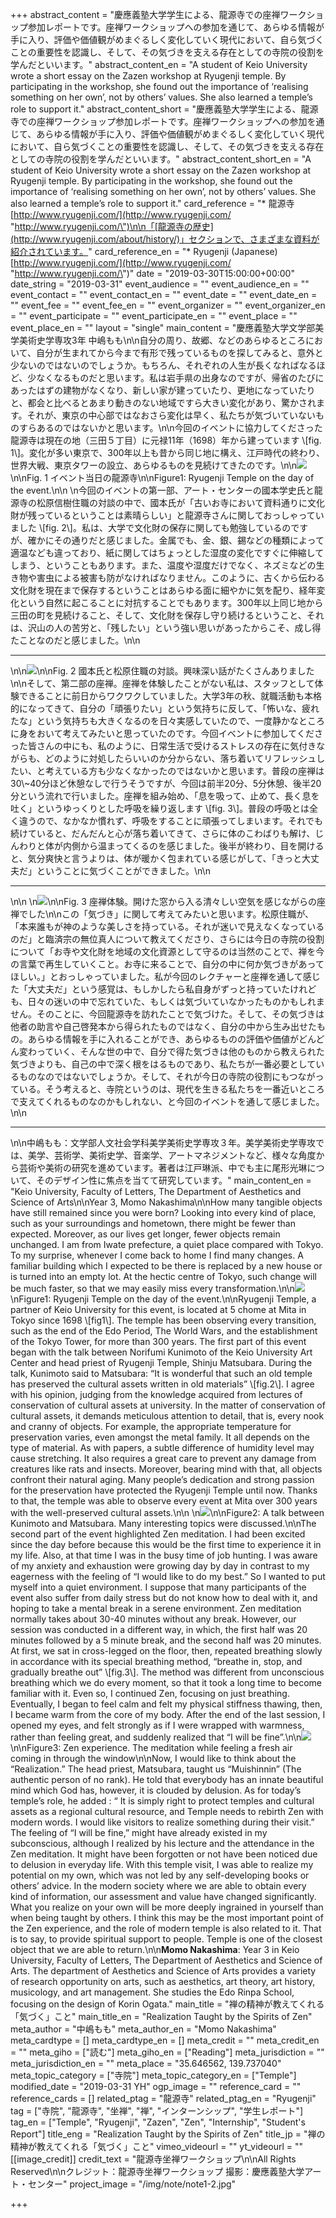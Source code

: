 +++
abstract_content = "慶應義塾大学学生による、龍源寺での座禅ワークショップ参加レポートです。座禅ワークショップへの参加を通じて、あらゆる情報が手に入り、評価や価値観がめまぐるしく変化していく現代において、自ら気づくことの重要性を認識し、そして、その気づきを支える存在としての寺院の役割を学んだといいます。"
abstract_content_en = "A student of Keio University wrote a short essay on the Zazen workshop at Ryugenji temple. By participating in the workshop, she found out the importance of ‘realising something on her own’, not by others’ values. She also learned a temple’s role to support it."
abstract_content_short = "慶應義塾大学学生による、龍源寺での座禅ワークショップ参加レポートです。座禅ワークショップへの参加を通じて、あらゆる情報が手に入り、評価や価値観がめまぐるしく変化していく現代において、自ら気づくことの重要性を認識し、そして、その気づきを支える存在としての寺院の役割を学んだといいます。"
abstract_content_short_en = "A student of Keio University wrote a short essay on the Zazen workshop at Ryugenji temple. By participating in the workshop, she found out the importance of ‘realising something on her own’, not by others’ values. She also learned a temple’s role to support it."
card_reference = "* 龍源寺 [http://www.ryugenji.com/](http://www.ryugenji.com/ \"http://www.ryugenji.com/\")\n\n「[龍源寺の歴史](http://www.ryugenji.com/about/history/)」セクションで、さまざまな資料が紹介されています。"
card_reference_en = "* Ryugenji (Japanese) [http://www.ryugenji.com/](http://www.ryugenji.com/ \"http://www.ryugenji.com/\")"
date = "2019-03-30T15:00:00+00:00"
date_string = "2019-03-31"
event_audience = ""
event_audience_en = ""
event_contact = ""
event_contact_en = ""
event_date = ""
event_date_en = ""
event_fee = ""
event_fee_en = ""
event_organizer = ""
event_organizer_en = ""
event_participate = ""
event_participate_en = ""
event_place = ""
event_place_en = ""
layout = "single"
main_content = "慶應義塾大学文学部美学美術史学専攻3年 中嶋もも\n\n自分の周り、故郷、などのあらゆるところにおいて、自分が生まれてから今まで有形で残っているものを探してみると、意外と少ないのではないのでしょうか。もちろん、それぞれの人生が長くなればなるほど、少なくなるものだと思います。私は岩手県の出身なのですが、帰省のたびにあったはずの建物がなくなり、新しい家が建っていたり、更地になっていたりと、都会と比べるとあまり動きのない地域ですら大きい変化があり、驚かされます。それが、東京の中心部ではなおさら変化は早く、私たちが気づいていないものすらあるのではないかと思います。\n\n今回のイベントに協力してくださった龍源寺は現在の地（三田５丁目）に元禄11年（1698）年から建っています \\[fig. 1\\]。変化が多い東京で、300年以上も昔から同じ地に構え、江戸時代の終わり、世界大戦、東京タワーの設立、あらゆるものを見続けてきたのです。\n\n![](/img/note/note1-1.jpg)\n\nFig. 1 イベント当日の龍源寺\n\nFigure1: Ryugenji Temple on the day of the event.\n\n  \n今回のイベントの第一部、アート・センターの國本学史氏と龍源寺の松原信樹住職の対談の中で、國本氏が「古いお寺において資料通りに文化財が残っているということは素晴らしい」と龍源寺さんに関しておっしゃっていました \\[fig. 2\\]。私は、大学で文化財の保存に関しても勉強しているのですが、確かにその通りだと感じました。金属でも、金、銀、錫などの種類によって適温なども違っており、紙に関してはちょっとした湿度の変化ですぐに伸縮してしまう、ということもあります。また、温度や湿度だけでなく、ネズミなどの生き物や害虫による被害も防がなければなりません。このように、古くから伝わる文化財を現在まで保存するということはあらゆる面に細やかに気を配り、経年変化という自然に起こることに対抗することでもあります。300年以上同じ地から三田の町を見続けること、そして、文化財を保存し守り続けるということ、それは、沢山の人の苦労と、「残したい」という強い思いがあったからこそ、成し得たことなのだと感じました。\n\n<hr>\n\n![](/img/note/note1-2.jpg)\n\nFig. 2 國本氏と松原住職の対談。興味深い話がたくさんありました\n\nそして、第二部の座禅。座禅を体験したことがない私は、スタッフとして体験できることに前日からワクワクしていました。大学3年の秋、就職活動も本格的になってきて、自分の「頑張りたい」という気持ちに反して、「怖いな、疲れたな」という気持ちも大きくなるのを日々実感していたので、一度静かなところに身をおいて考えてみたいと思っていたのです。今回イベントに参加してくださった皆さんの中にも、私のように、日常生活で受けるストレスの存在に気付きながらも、どのように対処したらいいのか分からない、落ち着いてリフレッシュしたい、と考えている方も少なくなかったのではないかと思います。普段の座禅は30\\~40分ほど休憩なしで行うそうですが、今回は前半20分、5分休憩、後半20分という流れで行いました。座禅を組み始め、「息を吸って、止めて、長く息を吐く」というゆっくりとした呼吸を繰り返します \\[fig. 3\\]。普段の呼吸とは全く違うので、なかなか慣れず、呼吸をすることに頑張ってしまいます。それでも続けていると、だんだんと心が落ち着いてきて、さらに体のこわばりも解け、じんわりと体が内側から温まってくるのを感じました。後半が終わり、目を開けると、気分爽快と言うよりは、体が暖かく包まれている感じがして、「きっと大丈夫だ」ということに気づくことができました。\n\n<hr>\n\n  \n![](/img/note/note1-3.JPG)\n\nFig. 3 座禅体験。開けた窓から入る清々しい空気を感じながらの座禅でした\n\nこの「気づき」に関して考えてみたいと思います。松原住職が、「本来誰もが神のような美しさを持っている。それが迷いで見えなくなっているのだ」と臨済宗の無位真人について教えてくださり、さらには今日の寺院の役割について「お寺や文化財を地域の文化資源として守るのは当然のことで、禅を今の言葉で再生していくこと。お寺に来ることで、自分の中に何か気づきがあってほしい。」とおっしゃっていました。私が今回のレクチャーと座禅を通して感じた「大丈夫だ」という感覚は、もしかしたら私自身がずっと持っていたけれども、日々の迷いの中で忘れていた、もしくは気づいていなかったものかもしれません。そのことに、今回龍源寺を訪れたことで気づけた。そして、その気づきは他者の助言や自己啓発本から得られたものではなく、自分の中から生み出せたもの。あらゆる情報を手に入れることができ、あらゆるものの評価や価値がどんどん変わっていく、そんな世の中で、自分で得た気づきは他のものから教えられた気づきよりも、自己の中で深く根をはるものであり、私たちが一番必要としているものなのではないでしょうか。そして、それが今日の寺院の役割にもつながっている。そう考えると、寺院というのは、現代を生きる私たちを一番近いところで支えてくれるものなのかもしれない、と今回のイベントを通して感じました。\n\n<hr>\n\n中嶋もも：文学部人文社会学科美学美術史学専攻３年。美学美術史学専攻では、美学、芸術学、美術史学、音楽学、アートマネジメントなど、様々な角度から芸術や美術の研究を進めています。著者は江戸琳派、中でも主に尾形光琳について、そのデザイン性に焦点を当てて研究しています。"
main_content_en = "Keio University, Faculty of Letters, The Department of Aesthetics and Science of Arts\n\nYear 3, Momo Nakashima\n\nHow many tangible objects have still remained since you were born? Looking into every kind of place, such as your surroundings and hometown, there might be fewer than expected. Moreover, as our lives get longer, fewer objects remain unchanged. I am from Iwate prefecture, a quiet place compared with Tokyo. To my surprise, whenever I come back to home I find many changes. A familiar building which I expected to be there is replaced by a new house or is turned into an empty lot. At the hectic centre of Tokyo, such change will be much faster, so that we may easily miss every transformation.\n\n![](/img/note/note1-1.jpg)  \nFigure1: Ryugenji Temple on the day of the event.\n\nRyugenji Temple, a partner of Keio University for this event, is located at 5 chome at Mita in Tokyo since 1698 \\[fig1\\]. The temple has been observing every transition, such as the end of the Edo Period, The World Wars, and the establishment of the Tokyo Tower, for more than 300 years. The first part of this event began with the talk between Norifumi Kunimoto of the Keio University Art Center and head priest of Ryugenji Temple, Shinju Matsubara. During the talk, Kunimoto said to Matsubara: “It is wonderful that such an old temple has preserved the cultural assets written in old materials” \\[fig.2\\]. I agree with his opinion, judging from the knowledge acquired from lectures of conservation of cultural assets at university. In the matter of conservation of cultural assets, it demands meticulous attention to detail, that is, every nook and cranny of objects. For example, the appropriate temperature for preservation varies, even amongst the metal family. It all depends on the type of material. As with papers, a subtle difference of humidity level may cause stretching. It also requires a great care to prevent any damage from creatures like rats and insects. Moreover, bearing mind with that, all objects confront their natural aging. Many people’s dedication and strong passion for the preservation have protected the Ryugenji Temple until now. Thanks to that, the temple was able to observe every event at Mita over 300 years with the well-preserved cultural assets.\n\n  \n![](/img/note/note1-2.jpg)\n\nFigure2: A talk between Kunimoto and Matsubara. Many interesting topics were discussed.\n\nThe second part of the event highlighted Zen meditation. I had been excited since the day before because this would be the first time to experience it in my life. Also, at that time I was in the busy time of job hunting. I was aware of my anxiety and exhaustion were growing day by day in contrast to my eagerness with the feeling of “I would like to do my best.” So I wanted to put myself into a quiet environment. I suppose that many participants of the event also suffer from daily stress but do not know how to deal with it, and hoping to take a mental break in a serene environment. Zen meditation normally takes about 30-40 minutes without any break. However, our session was conducted in a different way, in which, the first half was 20 minutes followed by a 5 minute break, and the second half was 20 minutes. At first, we sat in cross-legged on the floor, then, repeated breathing slowly in accordance with its special breathing method, “breathe in, stop, and gradually breathe out” \\[fig.3\\]. The method was different from unconscious breathing which we do every moment, so that it took a long time to become familiar with it. Even so, I continued Zen, focusing on just breathing. Eventually, I began to feel calm and felt my physical stiffness thawing, then, I became warm from the core of my body. After the end of the last session, I opened my eyes, and felt strongly as if I were wrapped with warmness, rather than feeling great, and suddenly realized that “I will be fine”.\n\n![](/img/note/note1-3.JPG)\n\nFigure3: Zen experience. The meditation while feeling a fresh air coming in through the window\n\nNow, I would like to think about the “Realization.” The head priest, Matsubara, taught us “Muishinnin” (The authentic person of no rank). He told that everybody has an innate beautiful mind which God has, however, it is clouded by delusion. As for today’s temple’s role, he added : “ It is simply right to protect temples and cultural assets as a regional cultural resource, and Temple needs to rebirth Zen with modern words. I would like visitors to realize something during their visit.” The feeling of “I will be fine,” might have already existed in my subconscious, although I realized by his lecture and the attendance in the Zen meditation. It might have been forgotten or not have been noticed due to delusion in everyday life. With this temple visit, I was able to realize my potential on my own, which was not led by any self-developing books or others’ advice. In the modern society where we are able to obtain every kind of information, our assessment and value have changed significantly. What you realize on your own will be more deeply ingrained in yourself than when being taught by others. I think this may be the most important point of the Zen experience, and the role of modern temple is also related to it. That is to say, to provide spiritual support to people. Temple is one of the closest object that we are able to return.\n\n**Momo Nakashima**: Year 3 in Keio University, Faculty of Letters, The Department of Aesthetics and Science of Arts. The department of Aesthetics and Science of Arts provides a variety of research opportunity on arts, such as aesthetics, art theory, art history, musicology, and art management. She studies the Edo Rinpa School, focusing on the design of Korin Ogata."
main_title = "禅の精神が教えてくれる「気づく」こと"
main_title_en = "Realization Taught by the Spirits of Zen"
meta_author = "中嶋もも"
meta_author_en = "Momo Nakashima"
meta_cardtype = []
meta_cardtype_en = []
meta_credit = ""
meta_credit_en = ""
meta_giho = ["読む"]
meta_giho_en = ["Reading"]
meta_jurisdiction = ""
meta_jurisdiction_en = ""
meta_place = "35.646562, 139.737040"
meta_topic_category = ["寺院"]
meta_topic_category_en = ["Temple"]
modified_date = "2019-03-31 YH"
ogp_image = ""
reference_card = ""
reference_cards = []
related_ptag = "龍源寺"
related_ptag_en = "Ryugenji"
tag = ["寺院", "龍源寺", "坐禅", "禅", "インターンシップ", "学生レポート"]
tag_en = ["Temple", "Ryugenji", "Zazen", "Zen", "Internship", "Student's Report"]
title_eng = "Realization Taught by the Spirits of Zen"
title_jp = "禅の精神が教えてくれる「気づく」こと"
vimeo_videourl = ""
yt_videourl = ""
[[image_credit]]
credit_text = "龍源寺坐禅ワークショップ\n\nAll Rights Reserved\n\nクレジット：龍源寺坐禅ワークショップ 撮影：慶應義塾大学アート・センター"
project_image = "/img/note/note1-2.jpg"

+++
